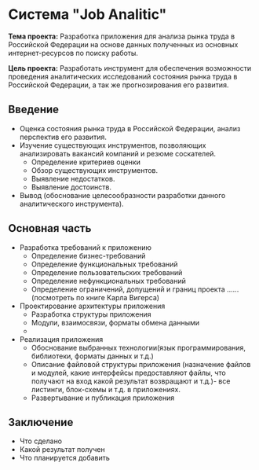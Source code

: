 # Система "Job Analitic"

**Тема проекта:** Разработка приложения для анализа рынка труда в Российской Федерации на основе данных полученных из основных интернет-ресурсов по поиску работы.

**Цель проекта:** Разработать инструмент для обеспечения возможности проведения аналитических исследований состояния рынка труда в Российской Федерации, а так же прогнозирования его развития.

## Введение
+ Оценка состояния рынка труда в Российской Федерации, анализ перспектив его развития.
+ Изучение существующих инструментов, позволяющих анализировать вакансий компаний и резюме соскателей.
    * Определение критериев оценки
    * Обзор существующих инструментов.
    * Выявление недостатков.
    * Выявление достоинств.
+ Вывод (обоснование целесообразности разработки данного аналитического инструмента). 

## Основная часть
* Разработка требований к приложению
    + Определение бизнес-требований
    + Определение функциональных требований
    + Определение пользовательских требований
    + Определение нефункциональных требований
    + Определение ограничений, допущений и границ проекта
    ......(посмотреть по книге Карла Вигерса)
* Проектирование архитектуры приложения
    + Разработка структуры приложения
    + Модули, взаимосвязи, форматы обмена данными
    + 
* Реализация приложения
    * Обоснование выбранных технологии(язык программирования, библиотеки, форматы данных и т.д.)
    * Описание файловой структуры приложения (назначение файлов и модулей, какие интерфейсы предоставляют файлы, что получают на вход какой результат возвращают и т.д.)- все листинги, блок-схемы и т.д. в приложениях.
    * Развертывание и публикация приложения

## Заключение
* Что сделано
* Какой результат получен
* Что планируется добавить